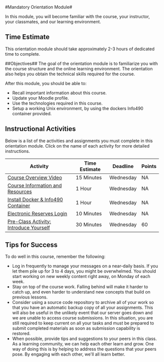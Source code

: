 #Mandatory Orientation Module#

In this module, you will become familiar with the course, your instructor, your classmates, and our learning environment.

## Time Estimate ##
This orientation module should take approximately 2-3 hours of dedicated time to complete.

##Objectives##
The goal of the orientation module is to familiarize you with the course structure and the online learning environment. The orientation also helps you obtain the technical skills required for the course.

After this module, you should be able to:

- Recall important information about this course.
- Update your Moodle profile.
- Use the technologies required in this course.
- Setup a working Unix environment, by using the dockers Info490 container provided.

## Instructional Activities ##
Below is a list of the activities and assignments you must complete in this orientation module. Click on the name of each activity for more detailed instructions.

|Activity|Time Estimate|Deadline|Points|
|-----|---|---|---|
|[Course Overview Video](https://mediaspace.illinois.edu/media/Course+Information+Video/1_z8jtrmz2)|15 Minutes|Wednesday|NA|
|[Course Information and Resources](syllabus.md)|1 Hour|Wednesday|NA|
|[Install Docker & Info490 Container](docker_orientation.md)|1 Hour|Wednesday|NA|
|[Electronic Reserves Login](Electronic-Reserves-Login.md)|10 Minutes|Wednesday|NA|
|[Pre-Class Activity: Introduce Yourself](Pre-Class_Activity.md)|30 Minutes|Wednesday|60|


## Tips for Success ##

To do well in this course, remember the following:

- Log in frequently to manage your messages on a near-daily basis. If you let them pile up for 3 to 4 days, you might be overwhelmed. You should start working on new weekly content right away, on Monday of each week.
- Stay on top of the course work. Falling behind will make it harder to catch up, and even harder to understand new concepts that build on previous lessons.
- Consider using a source code repository to archive all of your work so that you have an automatic backup copy of all your assignments. This will also be useful in the unlikely event that our server goes down and we are unable to access course submissions. In this situation, you are still required to keep current on all your tasks and must be prepared to submit completed materials as soon as submission capability is restored.
- When possible, provide tips and suggestions to your peers in this class. As a learning community, we can help each other learn and grow. One way of doing this is by helping to address the questions that your peers pose. By engaging with each other, we'll all learn better.
